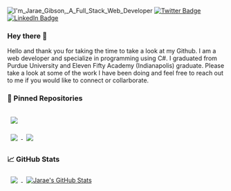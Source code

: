 ![I'm_Jarae_Gibson,_A_Full_Stack_Web_Developer](https://user-images.githubusercontent.com/42904992/169893564-8790c563-5e84-4052-a07d-f13e19f820c0.png)
[![Twitter Badge](https://img.shields.io/badge/Twitter-Profile-informational?style=flat&logo=twitter&logoColor=white&color=1CA2F1)](https://twitter.com/JaraeGibs)
[![LinkedIn Badge](https://img.shields.io/badge/LinkedIn-Profile-informational?style=flat&logo=linkedin&logoColor=white&color=0D76A8)](https://www.linkedin.com/in/jarae-gibson/)

### Hey there 👋

Hello and thank you for taking the time to take a look at my Github. I am a web developer and specialize in programming using C#. I graduated from Purdue University and Eleven Fifty Academy (Indianapolis) graduate. Please take a look at some of the work I have been doing and feel free to reach out to me if you would like to connect or collarborate.

### 📌 Pinned Repositories

<a href="https://github.com/gibso110/Portfolio">
  <img align="center" style="margin:1rem 0.5rem" src="https://github-readme-stats.vercel.app/api/pin/?username=gibso110&repo=Portfolio&title_color=ffffff&text_color=c9cacc&icon_color=4AB197&bg_color=1A2B34" />
</a>

<br>

<a href="https://github.com/gibso110/UltimateBasketballSim">
  <img align="center" style="margin:0.5rem" src="https://github-readme-stats.vercel.app/api/pin/?username=gibso110&repo=UltimateBasketballSim&title_color=ffffff&text_color=c9cacc&icon_color=4AB197&bg_color=1A2B34" />
</a>

<a href="https://github.com/gibso110/WeTalk.MVC">
  <img align="center" style="margin:0.5rem" src="https://github-readme-stats.vercel.app/api/pin/?username=gibso110&repo=WeTalk.MVC&title_color=ffffff&text_color=c9cacc&icon_color=4AB197&bg_color=1A2B34" />
</a>

### 📈 GitHub Stats

<a href="https://github.com/gibso110">
  <img align="center" style="margin:0.5rem" src="https://github-readme-stats.vercel.app/api/top-langs/?username=gibso110&hide=html,css&title_color=ffffff&text_color=c9cacc&icon_color=4AB197&bg_color=1A2B34" />
</a>

<a href="https://github.com/gibso110">
  <img align="center" style="margin:0.5rem" src="https://github-readme-stats.vercel.app/api?username=gibso110&show_icons=true&line_height=27&count_private=true&title_color=ffffff&text_color=c9cacc&icon_color=4AB097&bg_color=1A2B34" alt="Jarae's GitHub Stats" />
</a>

<!--
**gibso110/gibso110** is a ✨ _special_ ✨ repository because its `README.md` (this file) appears on your GitHub profile.

Here are some ideas to get you started:

- 🔭 I’m currently working on ...
- 🌱 I’m currently learning ...
- 👯 I’m looking to collaborate on ...
- 🤔 I’m looking for help with ...
- 💬 Ask me about ...
- 📫 How to reach me: ...
- 😄 Pronouns: ...
- ⚡ Fun fact: ...
-->
